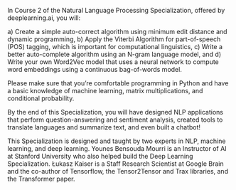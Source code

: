 In Course 2 of the Natural Language Processing Specialization, offered by deeplearning.ai, you will:

a) Create a simple auto-correct algorithm using minimum edit distance and dynamic programming,
b) Apply the Viterbi Algorithm for part-of-speech (POS) tagging, which is important for computational linguistics,
c) Write a better auto-complete algorithm using an N-gram language model, and 
d) Write your own Word2Vec model that uses a neural network to compute word embeddings using a continuous bag-of-words model.
 
Please make sure that you’re comfortable programming in Python and have a basic knowledge of machine learning, matrix multiplications, and conditional probability.

By the end of this Specialization, you will have designed NLP applications that perform question-answering and sentiment analysis, created tools to translate languages and summarize text, and even built a chatbot!

This Specialization is designed and taught by two experts in NLP, machine learning, and deep learning. Younes Bensouda Mourri is an Instructor of AI at Stanford University who also helped build the Deep Learning Specialization. Łukasz Kaiser is a Staff Research Scientist at Google Brain and the co-author of Tensorflow, the Tensor2Tensor and Trax libraries, and the Transformer paper.
